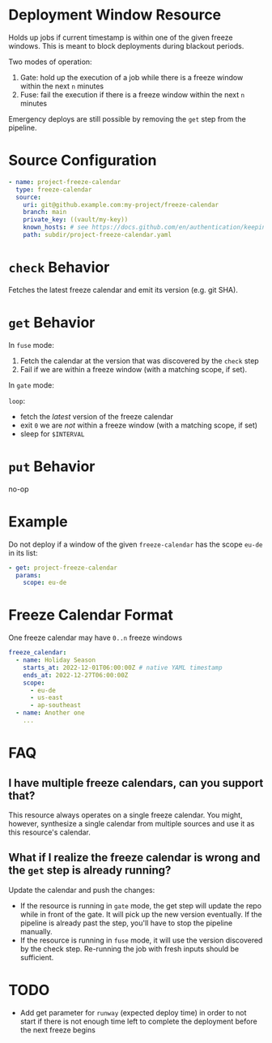 # Deployment Window Resource

Holds up jobs if current timestamp is within one of the given freeze windows. This is meant to block deployments during blackout periods.

Two modes of operation:

1. Gate: hold up the execution of a job while there is a freeze window within the next `n` minutes
1. Fuse: fail the execution if there is a freeze window within the next `n` minutes

Emergency deploys are still possible by removing the `get` step from the pipeline.

# Source Configuration

```yaml
- name: project-freeze-calendar
  type: freeze-calendar
  source:
    uri: git@github.example.com:my-project/freeze-calendar
    branch: main
    private_key: ((vault/my-key))
    known_hosts: # see https://docs.github.com/en/authentication/keeping-your-account-and-data-secure/githubs-ssh-key-fingerprints
    path: subdir/project-freeze-calendar.yaml
```

# `check` Behavior

Fetches the latest freeze calendar and emit its version (e.g. git SHA).

# `get` Behavior

In `fuse` mode:

  1. Fetch the calendar at the version that was discovered by the `check` step
  1. Fail if we are within a freeze window (with a matching scope, if set).

In `gate` mode:

  `loop`:

  - fetch the _latest_ version of the freeze calendar
  - exit `0` we are _not_ within a freeze window (with a matching scope, if set)
  - sleep for `$INTERVAL`

# `put` Behavior

no-op

# Example

Do not deploy if a window of the given `freeze-calendar` has the scope `eu-de` in its list:

```yaml
- get: project-freeze-calendar
  params:
    scope: eu-de
```

# Freeze Calendar Format

One freeze calendar may have `0..n` freeze windows

```yaml
freeze_calendar:
  - name: Holiday Season
    starts_at: 2022-12-01T06:00:00Z # native YAML timestamp
    ends_at: 2022-12-27T06:00:00Z
    scope:
      - eu-de
      - us-east
      - ap-southeast
  - name: Another one
    ...
```

# FAQ

## I have multiple freeze calendars, can you support that?

This resource always operates on a single freeze calendar. You might, however, synthesize a single calendar from multiple sources and use it as this resource's calendar.

## What if I realize the freeze calendar is wrong and the `get` step is already running?

Update the calendar and push the changes:

* If the resource is running in `gate` mode, the get step will update the repo while in front of the gate. It will pick up the new version eventually. If the pipeline is already past the step, you'll have to stop the pipeline manually.
* If the resource is running in `fuse` mode, it will use the version discovered by the check step. Re-running the job with fresh inputs should be sufficient.

# TODO

* Add get parameter for `runway` (expected deploy time) in order to not start if there is not enough time left to complete the deployment before the next freeze begins

